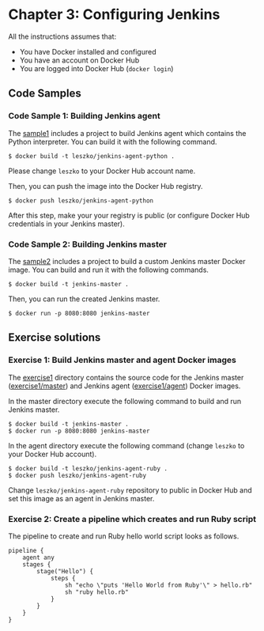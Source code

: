 # Chapter 3: Configuring Jenkins

All the instructions assumes that:
* You have Docker installed and configured
* You have an account on Docker Hub
* You are logged into Docker Hub (`docker login`)

## Code Samples

### Code Sample 1: Building Jenkins agent

The [sample1](sample1) includes a project to build Jenkins agent which contains the Python interpreter. You can build it with the following command.

    $ docker build -t leszko/jenkins-agent-python .

Please change `leszko` to your Docker Hub account name.

Then, you can push the image into the Docker Hub registry.

    $ docker push leszko/jenkins-agent-python

After this step, make your your registry is public (or configure Docker Hub credentials in your Jenkins master).

### Code Sample 2: Building Jenkins master

The [sample2](sample2) includes a project to build a custom Jenkins master Docker image. You can build and run it with the following commands.

    $ docker build -t jenkins-master .

Then, you can run the created Jenkins master.

    $ docker run -p 8080:8080 jenkins-master

## Exercise solutions

### Exercise 1: Build Jenkins master and agent Docker images

The [exercise1](exercise1) directory contains the source code for the Jenkins master ([exercise1/master](exercise1/master)) and Jenkins agent ([exercise1/agent](exercise1/agent)) Docker images.

In the master directory execute the following command to build and run Jenkins master.

    $ docker build -t jenkins-master .
    $ docker run -p 8080:8080 jenkins-master

In the agent directory execute the following command (change `leszko` to your Docker Hub account).

    $ docker build -t leszko/jenkins-agent-ruby .
    $ docker push leszko/jenkins-agent-ruby

Change `leszko/jenkins-agent-ruby` repository to public in Docker Hub and set this image as an agent in Jenkins master.


### Exercise 2: Create a pipeline which creates and run Ruby script

The pipeline to create and run Ruby hello world script looks as follows.

```
pipeline {
    agent any
    stages {
        stage("Hello") {
            steps {
                sh "echo \"puts 'Hello World from Ruby'\" > hello.rb"
                sh "ruby hello.rb"
            }
        }
    }
}
```